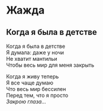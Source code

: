 # Жажда

## Когда я была в детстве

Когда я была в детстве  
Я думала: даже у ночи  
Не хватит мантильи  
Чтобы весь мир для меня закрыть  

Когда я живу теперь  
Я все чаще думаю  
Что весь мир бессилен  
Перед тем, что я просто  
*Закрою глаза…*